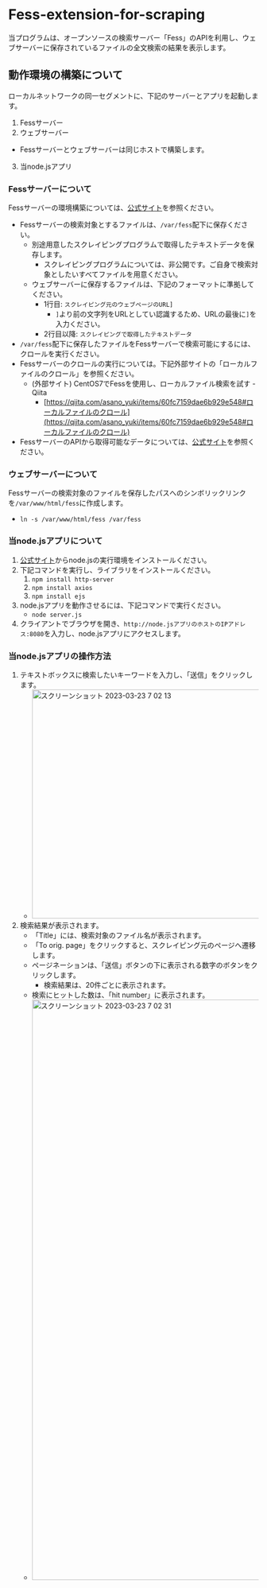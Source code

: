 # Fess-extension-for-scraping
当プログラムは、オープンソースの検索サーバー「Fess」のAPIを利用し、ウェブサーバーに保存されているファイルの全文検索の結果を表示します。

## 動作環境の構築について
ローカルネットワークの同一セグメントに、下記のサーバーとアプリを起動します。
1. Fessサーバー
2. ウェブサーバー
  - Fessサーバーとウェブサーバーは同じホストで構築します。
3. 当node.jsアプリ

### Fessサーバーについて
Fessサーバーの環境構築については、[公式サイト](https://fess.codelibs.org/ja/14.6/install/install.html)を参照ください。
* Fessサーバーの検索対象とするファイルは、`/var/fess`配下に保存ください。
  - 別途用意したスクレイピングプログラムで取得したテキストデータを保存します。
    + スクレイピングプログラムについては、非公開です。ご自身で検索対象としたいすべてファイルを用意ください。
  - ウェブサーバーに保存するファイルは、下記のフォーマットに準拠してください。  
    + 1行目: `スクレイピング元のウェブページのURL]`  
      * `]`より前の文字列をURLとしてい認識するため、URLの最後に`]`を入力ください。
    + 2行目以降: `スクレイピングで取得したテキストデータ`
* `/var/fess`配下に保存したファイルをFessサーバーで検索可能にするには、クロールを実行ください。
* Fessサーバーのクロールの実行については。下記外部サイトの「ローカルファイルのクロール」を参照ください。
  - (外部サイト) CentOS7でFessを使用し、ローカルファイル検索を試す - Qiita
    - [https://qiita.com/asano_yuki/items/60fc7159dae6b929e548#ローカルファイルのクロール](https://qiita.com/asano_yuki/items/60fc7159dae6b929e548#ローカルファイルのクロール)
* FessサーバーのAPIから取得可能なデータについては、[公式サイト](https://fess.codelibs.org/ja/13.2/api/api-search.html)を参照ください。

### ウェブサーバーについて
Fessサーバーの検索対象のファイルを保存したパスへのシンボリックリンクを`/var/www/html/fess`に作成します。
* `ln -s /var/www/html/fess /var/fess`

### 当node.jsアプリについて
1. [公式サイト](https://nodejs.org/ja/download)からnode.jsの実行環境をインストールください。
2. 下記コマンドを実行し、ライブラリをインストールください。
      1. `npm install http-server`
      2. `npm install axios`
      3. `npm install ejs`  
3. node.jsアプリを動作させるには、下記コマンドで実行ください。
      - `node server.js` 
4. クライアントでブラウザを開き、`http://node.jsアプリのホストのIPアドレス:8080`を入力し、node.jsアプリにアクセスします。

### 当node.jsアプリの操作方法
1. テキストボックスに検索したいキーワードを入力し、「送信」をクリックします。
      * <img width="461" alt="スクリーンショット 2023-03-23 7 02 13" src="https://user-images.githubusercontent.com/33084602/227049080-14a0f149-224d-4347-8a87-e0dc28a47c39.png">
2. 検索結果が表示されます。
      * 「Title」には、検索対象のファイル名が表示されます。
      * 「To orig. page」をクリックすると、スクレイピング元のページへ遷移します。
      * ページネーションは、「送信」ボタンの下に表示される数字のボタンをクリックします。   
           * 検索結果は、20件ごとに表示されます。
      * 検索にヒットした数は、「hit number」に表示されます。
      * <img width="1168" alt="スクリーンショット 2023-03-23 7 02 31" src="https://user-images.githubusercontent.com/33084602/227049203-3ea48d6c-de82-4056-96af-2618592120a4.png">
